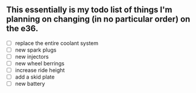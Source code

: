 ## This essentially is my todo list of things I'm planning on changing (in no particular order) on the e36.

- [ ] replace the entire coolant system
- [ ] new spark plugs
- [ ] new injectors
- [ ] new wheel berrings
- [ ] increase ride height
- [ ] add a skid plate
- [ ] new battery
